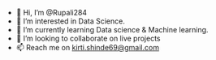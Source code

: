 - 👋 Hi, I’m @Rupali284
- 👀 I’m interested in Data Science.
- 🌱 I’m currently learning Data science & Machine learning.
- 💞️ I’m looking to collaborate on live projects
- 📫 Reach me on kirti.shinde69@gmail.com

<!---
Rupali284/Rupali284 is a ✨ special ✨ repository because its `README.md` (this file) appears on your GitHub profile.
You can click the Preview link to take a look at your changes.
--->
